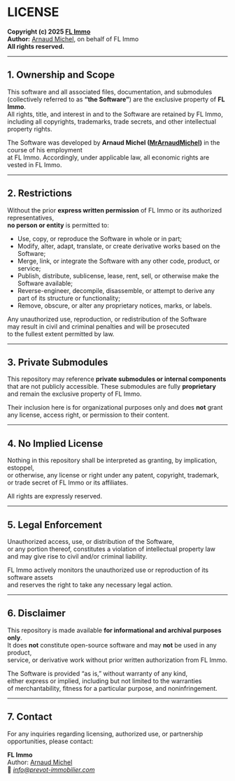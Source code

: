 # LICENSE

**Copyright (c) 2025 [FL Immo](https://www.prevot-immobilier.com)**  
**Author:** [Arnaud Michel](https://arnaudmichel.fr), on behalf of FL Immo \
**All rights reserved.**

---

## 1. Ownership and Scope

This software and all associated files, documentation, and submodules  
(collectively referred to as **“the Software”**) are the exclusive property of **FL Immo**.  
All rights, title, and interest in and to the Software are retained by FL Immo,  
including all copyrights, trademarks, trade secrets, and other intellectual property rights.

The Software was developed by **Arnaud Michel ([MrArnaudMichel](https://github.com/MrArnaudMichel))** in the course of his employment  
at FL Immo. Accordingly, under applicable law, all economic rights are vested in FL Immo.

---

## 2. Restrictions

Without the prior **express written permission** of FL Immo or its authorized representatives,  
**no person or entity** is permitted to:

- Use, copy, or reproduce the Software in whole or in part;  
- Modify, alter, adapt, translate, or create derivative works based on the Software;  
- Merge, link, or integrate the Software with any other code, product, or service;  
- Publish, distribute, sublicense, lease, rent, sell, or otherwise make the Software available;  
- Reverse-engineer, decompile, disassemble, or attempt to derive any part of its structure or functionality;  
- Remove, obscure, or alter any proprietary notices, marks, or labels.

Any unauthorized use, reproduction, or redistribution of the Software  
may result in civil and criminal penalties and will be prosecuted  
to the fullest extent permitted by law.

---

## 3. Private Submodules

This repository may reference **private submodules or internal components**  
that are not publicly accessible. These submodules are fully **proprietary**  
and remain the exclusive property of FL Immo.  

Their inclusion here is for organizational purposes only and does **not** grant  
any license, access right, or permission to their content.

---

## 4. No Implied License

Nothing in this repository shall be interpreted as granting, by implication, estoppel,  
or otherwise, any license or right under any patent, copyright, trademark,  
or trade secret of FL Immo or its affiliates.

All rights are expressly reserved.

---

## 5. Legal Enforcement

Unauthorized access, use, or distribution of the Software,  
or any portion thereof, constitutes a violation of intellectual property law  
and may give rise to civil and/or criminal liability.

FL Immo actively monitors the unauthorized use or reproduction of its software assets  
and reserves the right to take any necessary legal action.

---

## 6. Disclaimer

This repository is made available **for informational and archival purposes only**.  
It does **not** constitute open-source software and may **not** be used in any product,  
service, or derivative work without prior written authorization from FL Immo.

The Software is provided “as is,” without warranty of any kind,  
either express or implied, including but not limited to the warranties  
of merchantability, fitness for a particular purpose, and noninfringement.

---

## 7. Contact

For any inquiries regarding licensing, authorized use, or partnership opportunities, please contact:

**FL Immo**  
Author: [Arnaud Michel](https://arnaudmichel.fr)  
📧 *[info@prevot-immobilier.com](mailto:info@prevot-immobilier.com)*
